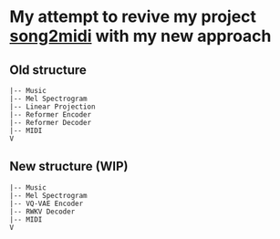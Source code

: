 # My attempt to revive my project [song2midi](https://github.com/Boatkungg/song2midi) with my new approach

## Old structure
```
|-- Music
|-- Mel Spectrogram
|-- Linear Projection
|-- Reformer Encoder
|-- Reformer Decoder
|-- MIDI
V
```

## New structure (WIP)
```
|-- Music
|-- Mel Spectrogram
|-- VQ-VAE Encoder
|-- RWKV Decoder
|-- MIDI
V
```